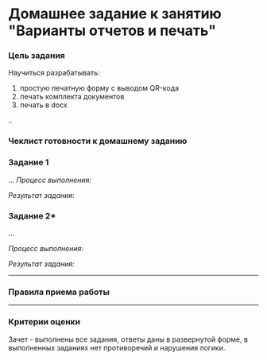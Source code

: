 # Домашнее задание к занятию "Варианты отчетов и печать"

### Цель задания

Научиться разрабатывать: 
1. простую печатную форму с выводом QR-кода
2. печать комплекта документов
3. печать в docx




..

### Чеклист готовности к домашнему заданию



### Задание 1

...
*Процесс выполнения:* 

*Результат задания:* 

### Задание 2*

...

*Процесс выполнения:* 

*Результат задания:* 

------

### Правила приема работы



------

### Критерии оценки

Зачет - выполнены все задания, ответы даны в развернутой форме, в выполненных заданиях нет противоречий и нарушения логики. 
